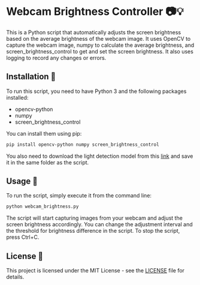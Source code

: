 # Webcam Brightness Controller 📷💡

This is a Python script that automatically adjusts the screen brightness based on the average brightness of the webcam image. It uses OpenCV to capture the webcam image, numpy to calculate the average brightness, and screen_brightness_control to get and set the screen brightness. It also uses logging to record any changes or errors.

## Installation 🔧

To run this script, you need to have Python 3 and the following packages installed:

- opencv-python
- numpy
- screen_brightness_control

You can install them using pip:

```bash
pip install opencv-python numpy screen_brightness_control
```

You also need to download the light detection model from this [link](https://github.com/alireza-ebrahimi-ai/light-detection-model) and save it in the same folder as the script.

## Usage 🚀

To run the script, simply execute it from the command line:

```bash
python webcam_brightness.py
```

The script will start capturing images from your webcam and adjust the screen brightness accordingly. You can change the adjustment interval and the threshold for brightness difference in the script. To stop the script, press Ctrl+C.

## License 📄

This project is licensed under the MIT License - see the [LICENSE](LICENSE) file for details.
